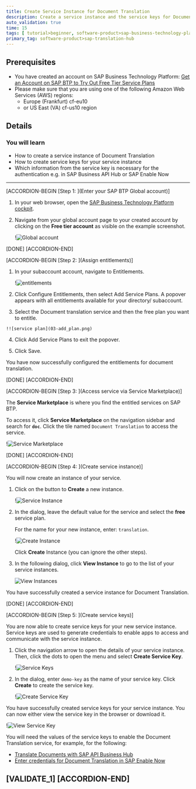 ```yaml
---
title: Create Service Instance for Document Translation
description: Create a service instance and the service keys for Document Translation (one of the SAP Translation Hub services) using the SAP Business Technology Platform cockpit.
auto_validation: true
time: 15
tags: [ tutorial>beginner, software-product>sap-business-technology-platform, topic>machine-learning]
primary_tag: software-product>sap-translation-hub
---
```


## Prerequisites
 - You have created an account on SAP Business Technology Platform: [Get an Account on SAP BTP to Try Out Free Tier Service Plans](btp-free-tier-account)
 - Please make sure that you are using one of the following Amazon Web Services (AWS) regions:
     - Europe (Frankfurt) cf-eu10
     - or US East (VA) cf-us10 region


## Details
### You will learn
- How to create a service instance of Document Translation
- How to create service keys for your service instance
- Which information from the service key is necessary for the authentication e.g. in SAP Business API Hub or SAP Enable Now
---

[ACCORDION-BEGIN [Step 1: ](Enter your SAP BTP Global account)]

1. In your web browser, open the [SAP Business Technology Platform cockpit](https://cockpit.eu10.hana.ondemand.com/cockpit).

2. Navigate from your global account page to your created account by clicking on the **Free tier account** as visible on the example screenshot.

    !![Global account](01_account.png)


[DONE]
[ACCORDION-END]

[ACCORDION-BEGIN [Step 2: ](Assign entitlements)]

1. In your subaccount account, navigate to Entitlements.

    !![entitlements](02-entitlements.png)

2. Click Configure Entitlements, then select Add Service Plans.
   A popover appears with all entitlements available for your directory/ subaccount.

3.   Select the Document translation service and then the free plan you want to entitle.

    !![service plan](03-add_plan.png)

4. Click Add Service Plans to exit the popover.

5. Click Save.

You have now successfully configured the entitlements for document translation.

[DONE]
[ACCORDION-END]

[ACCORDION-BEGIN [Step 3: ](Access service via Service Marketplace)]

The **Service Marketplace** is where you find the entitled services on SAP BTP.

To access it, click **Service Marketplace** on the navigation sidebar and search for **`doc`**. Click the tile named `Document Translation` to access the service.

!![Service Marketplace](04-access-service-marketplace.png)

[DONE]
[ACCORDION-END]


[ACCORDION-BEGIN [Step 4: ](Create service instance)]

You will now create an instance of your service.

1. Click on the button to **Create** a new instance.

    !![Service Instance](05-create-instance.png)

2. In the dialog, leave the default value for the service and select the **free** service plan.

    For the name for your new instance, enter: `translation`.

    !![Create Instance](06-create-instance-dialog.png)

    Click **Create** Instance (you can ignore the other steps).


3. In the following dialog, click **View Instance** to go to the list of your service instances.

    ![View Instances](08-view-instances.png)

You have successfully created a service instance for Document Translation.

[DONE]
[ACCORDION-END]


[ACCORDION-BEGIN [Step 5: ](Create service keys)]

You are now able to create service keys for your new service instance. Service keys are used to generate credentials to enable apps to access and communicate with the service instance.

1. Click the navigation arrow to open the details of your service instance. Then, click the dots to open the menu and select **Create Service Key**.

      !![Service Keys](09-create-service-keys.png)

2. In the dialog, enter `demo-key` as the name of your service key. Click **Create** to create the service key.

      !![Create Service Key](10-create-service-key-name.png)

You have successfully created service keys for your service instance. You can now either view the service key in the browser or download it.

!![View Service Key](11-view-service-key.png)

You will need the values of the service keys to enable the Document Translation service, for example, for the following:

- [Translate Documents with SAP API Business Hub](sth-document-translation-apihub)
- [Enter credentials for Document Translation in SAP Enable Now](https://enablenowexpert.com/?p=714)

[VALIDATE_1]
[ACCORDION-END]
---
